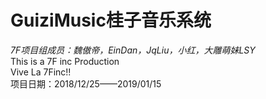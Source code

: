 # GuiziMusic桂子音乐系统
*7F项目组成员：魏傲帝，EinDan，JqLiu，小红，大雕萌妹LSY*  
This is a 7F inc Production  
Vive La 7Finc!!  
项目日期：2018/12/25——2019/01/15  
